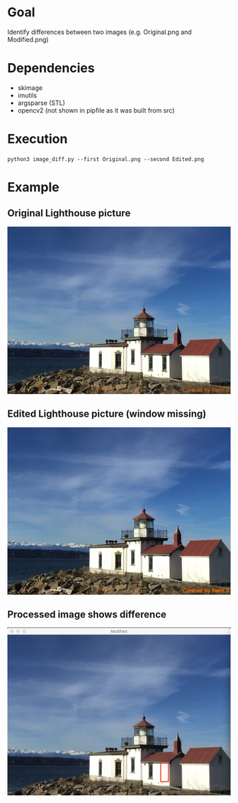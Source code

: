 # Goal
Identify differences between two images (e.g. Original.png and Modified.png)

# Dependencies
* skimage
* imutils
* argsparse (STL)
* opencv2 (not shown in pipfile as it was built from src) 

# Execution
`python3 image_diff.py --first Original.png --second Edited.png`

# Example
## Original Lighthouse picture
![Original](https://github.com/barfknechtj/PyImageSearch/blob/master/ImageDiff/Original.png "Original Image")

## Edited Lighthouse picture (window missing)
![Edited](https://github.com/barfknechtj/PyImageSearch/blob/master/ImageDiff/Edited.png "Edited Image")

## Processed image shows difference
![Modified](https://github.com/barfknechtj/PyImageSearch/blob/master/ImageDiff/OutputFile_Modified.png "Modified Image")
